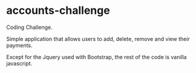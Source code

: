# accounts-challenge

Coding Challenge.

Simple application that allows users to add, delete, remove and view their payments.

Except for the Jquery used with Bootstrap, the rest of the code is vanilla javascript.
